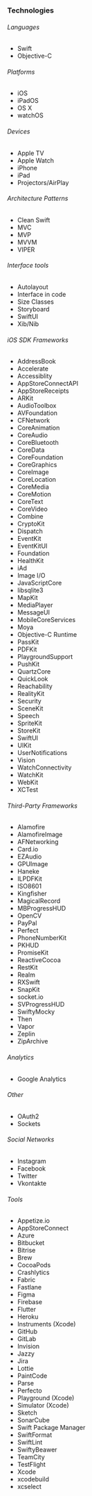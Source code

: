 ### Technologies

###### Languages

- Swift
- Objective-C

###### Platforms

- iOS
- iPadOS
- OS X
- watchOS

###### Devices

- Apple TV
- Apple Watch
- iPhone
- iPad
- Projectors/AirPlay

###### Architecture Patterns

- Clean Swift
- MVC
- MVP
- MVVM
- VIPER

###### Interface tools

- Autolayout
- Interface in code
- Size Classes
- Storyboard
- SwiftUI
- Xib/Nib

###### iOS SDK Frameworks

- AddressBook
- Accelerate
- Accessiblity
- AppStoreConnectAPI
- AppStoreReceipts
- ARKit
- AudioToolbox
- AVFoundation
- CFNetwork
- CoreAnimation
- CoreAudio
- CoreBluetooth
- CoreData
- CoreFoundation
- CoreGraphics
- CoreImage
- CoreLocation
- CoreMedia
- CoreMotion
- CoreText
- CoreVideo
- Combine
- CryptoKit
- Dispatch
- EventKit
- EventKitUI
- Foundation
- HealthKit
- iAd
- Image I/O
- JavaScriptCore
- libsqlite3
- MapKit
- MediaPlayer
- MessageUI
- MobileCoreServices
- Moya
- Objective-C Runtime
- PassKit
- PDFKit
- PlaygroundSupport
- PushKit
- QuartzCore
- QuickLook
- Reachability
- RealityKit
- Security
- SceneKit
- Speech
- SpriteKit
- StoreKit
- SwiftUI
- UIKit
- UserNotifications
- Vision
- WatchConnectivity
- WatchKit
- WebKit
- XCTest

###### Third-Party Frameworks

- Alamofire
- AlamofireImage
- AFNetworking
- Card.io
- EZAudio
- GPUImage
- Haneke
- ILPDFKit
- ISO8601
- Kingfisher
- MagicalRecord
- MBProgressHUD
- OpenCV
- PayPal
- Perfect
- PhoneNumberKit
- PKHUD
- PromiseKit
- ReactiveCocoa
- RestKit
- Realm
- RXSwift
- SnapKit
- socket.io
- SVProgressHUD
- SwiftyMocky
- Then
- Vapor
- Zeplin
- ZipArchive

###### Analytics

- Google Analytics

###### Other

- OAuth2
- Sockets

###### Social Networks

- Instagram
- Facebook
- Twitter
- Vkontakte

###### Tools

- Appetize.io
- AppStoreConnect
- Azure
- Bitbucket
- Bitrise
- Brew
- CocoaPods
- Crashlytics
- Fabric
- Fastlane
- Figma
- Firebase
- Flutter
- Heroku
- Instruments (Xcode)
- GitHub
- GitLab
- Invision
- Jazzy
- Jira
- Lottie
- PaintCode
- Parse
- Perfecto
- Playground (Xcode)
- Simulator (Xcode)
- Sketch
- SonarCube
- Swift Package Manager
- SwiftFormat
- SwiftLint
- SwiftyBeawer
- TeamCity
- TestFlight
- Xcode
- xcodebuild
- xcselect
